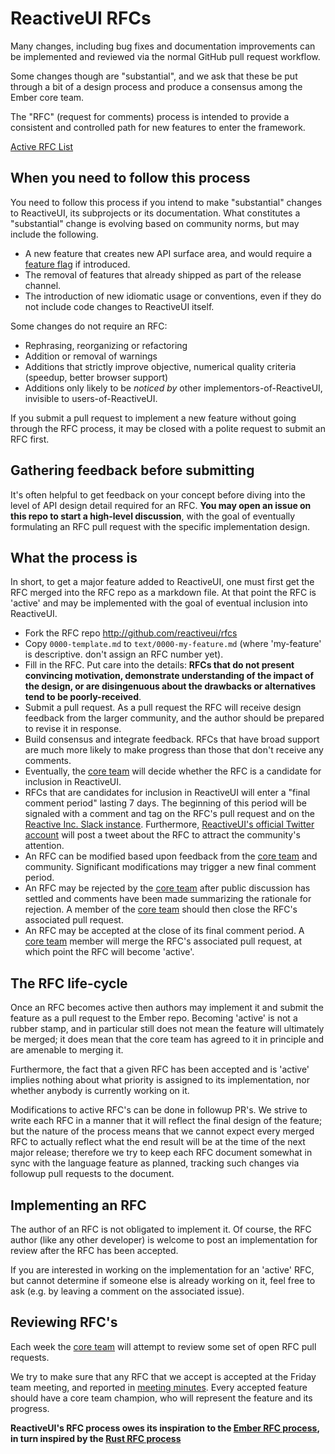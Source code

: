 # ReactiveUI RFCs

Many changes, including bug fixes and documentation improvements can be
implemented and reviewed via the normal GitHub pull request workflow.

Some changes though are "substantial", and we ask that these be put
through a bit of a design process and produce a consensus among the Ember
core team.

The "RFC" (request for comments) process is intended to provide a
consistent and controlled path for new features to enter the framework.

[Active RFC List](https://github.com/reactiveui/rfcs/pulls)

## When you need to follow this process

You need to follow this process if you intend to make "substantial"
changes to ReactiveUI, its subprojects or its documentation. What constitutes a
"substantial" change is evolving based on community norms, but may
include the following.

   - A new feature that creates new API surface area, and would
     require a [feature flag] if introduced.
   - The removal of features that already shipped as part of the release
     channel.
   - The introduction of new idiomatic usage or conventions, even if they
     do not include code changes to ReactiveUI itself.

Some changes do not require an RFC:

   - Rephrasing, reorganizing or refactoring
   - Addition or removal of warnings
   - Additions that strictly improve objective, numerical quality
criteria (speedup, better browser support)
   - Additions only likely to be _noticed by_ other implementors-of-ReactiveUI,
invisible to users-of-ReactiveUI.

If you submit a pull request to implement a new feature without going
through the RFC process, it may be closed with a polite request to
submit an RFC first.

## Gathering feedback before submitting

It's often helpful to get feedback on your concept before diving into the
level of API design detail required for an RFC. **You may open an
issue on this repo to start a high-level discussion**, with the goal of
eventually formulating an RFC pull request with the specific implementation
design.

## What the process is

In short, to get a major feature added to ReactiveUI, one must first get the
RFC merged into the RFC repo as a markdown file. At that point the RFC
is 'active' and may be implemented with the goal of eventual inclusion
into ReactiveUI.

* Fork the RFC repo http://github.com/reactiveui/rfcs
* Copy `0000-template.md` to `text/0000-my-feature.md` (where
'my-feature' is descriptive. don't assign an RFC number yet).
* Fill in the RFC. Put care into the details: **RFCs that do not
present convincing motivation, demonstrate understanding of the
impact of the design, or are disingenuous about the drawbacks or
alternatives tend to be poorly-received**.
* Submit a pull request. As a pull request the RFC will receive design
feedback from the larger community, and the author should be prepared
to revise it in response.
* Build consensus and integrate feedback. RFCs that have broad support
are much more likely to make progress than those that don't receive any
comments.
* Eventually, the [core team] will decide whether the RFC is a candidate
for inclusion in ReactiveUI.
* RFCs that are candidates for inclusion in ReactiveUI will enter a "final comment
period" lasting 7 days. The beginning of this period will be signaled with a
comment and tag on the RFC's pull request and on the [Reactive Inc. Slack instance](http://reactiveui.net/slack). Furthermore,
[ReactiveUI's official Twitter account](https://twitter.com/reactivexui) will post a
tweet about the RFC to attract the community's attention. 
* An RFC can be modified based upon feedback from the [core team] and community.
Significant modifications may trigger a new final comment period.
* An RFC may be rejected by the [core team] after public discussion has settled
and comments have been made summarizing the rationale for rejection. A member of
the [core team] should then close the RFC's associated pull request.
* An RFC may be accepted at the close of its final comment period. A [core team]
member will merge the RFC's associated pull request, at which point the RFC will
become 'active'.

## The RFC life-cycle

Once an RFC becomes active then authors may implement it and submit the
feature as a pull request to the Ember repo. Becoming 'active' is not a rubber
stamp, and in particular still does not mean the feature will ultimately
be merged; it does mean that the core team has agreed to it in principle
and are amenable to merging it.

Furthermore, the fact that a given RFC has been accepted and is
'active' implies nothing about what priority is assigned to its
implementation, nor whether anybody is currently working on it.

Modifications to active RFC's can be done in followup PR's. We strive
to write each RFC in a manner that it will reflect the final design of
the feature; but the nature of the process means that we cannot expect
every merged RFC to actually reflect what the end result will be at
the time of the next major release; therefore we try to keep each RFC
document somewhat in sync with the language feature as planned,
tracking such changes via followup pull requests to the document.

## Implementing an RFC

The author of an RFC is not obligated to implement it. Of course, the
RFC author (like any other developer) is welcome to post an
implementation for review after the RFC has been accepted.

If you are interested in working on the implementation for an 'active'
RFC, but cannot determine if someone else is already working on it,
feel free to ask (e.g. by leaving a comment on the associated issue).

## Reviewing RFC's

Each week the [core team] will attempt to review some set of open RFC
pull requests.

We try to make sure that any RFC that we accept is accepted at the
Friday team meeting, and reported in [meeting minutes]. Every
accepted feature should have a core team champion, who will represent
the feature and its progress.

**ReactiveUI's RFC process owes its inspiration to the [Ember RFC process], in turn inspired by the [Rust RFC process]**

[Ember RFC process]: https://github.com/emberjs/rfcs
[Rust RFC process]: https://github.com/rust-lang/rfcs
[core team]: https://reactiveui.net/team/
[feature flag]: http://emberjs.com/guides/contributing/adding-new-features/
[meeting minutes]: https://github.com/reactiveui/meeting-minutes/
